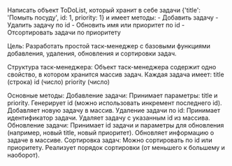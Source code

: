 Написать объект ToDoList, который хранит в себе задачи {'title': 'Помыть посуду', id: 1, priority: 1} и имеет методы: - Добавить задачу - Удалить задачу по id - Обновить имя или приоритет по id - Отсортировать задачи по приоритету

Цель:
Разработать простой таск-менеджер с базовыми функциями добавления, удаления, обновления и сортировки задач.

Структура таск-менеджера:
Объект таск-менеджера содержит одно свойство, в котором хранится массив задач. Каждая задача имеет:
title (строка)
id (число)
priority (число)

Основные методы:
Добавление задачи:
Принимает параметры: title и priority.
Генерирует id (можно использовать инкремент последнего id).
Добавляет новую задачу в массив.
Удаление задачи по id:
Принимает идентификатор задачи.
Удаляет задачу с указанным id из массива.
Обновление задачи:
Принимает id задачи и параметры для обновления (например, новый title, новый приоритет).
Обновляет информацию о задаче в массиве.
Сортировка задач:
Можно сортировать по id или приоритету.
Реализует порядок сортировки (от меньшего к большему и наоборот).
